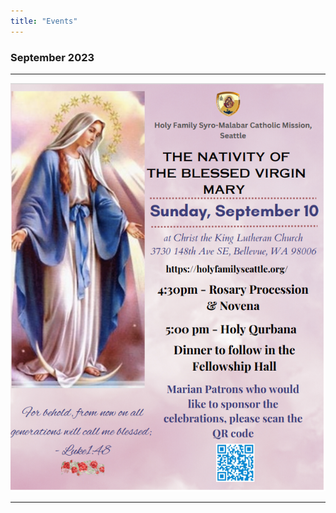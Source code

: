 ```yaml
---
title: "Events"
---
```


### September 2023
---

<img src="/img/virgin_mary.png" width="600" max-width="100%" height="auto">

---
